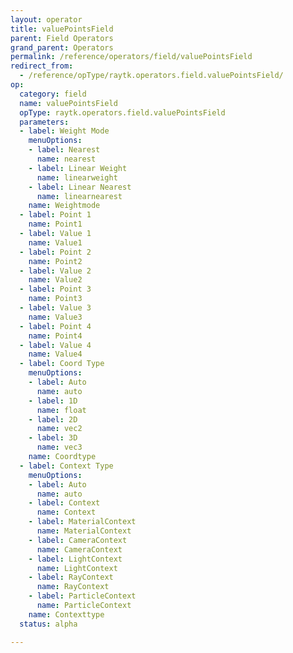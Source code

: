 ```yaml
---
layout: operator
title: valuePointsField
parent: Field Operators
grand_parent: Operators
permalink: /reference/operators/field/valuePointsField
redirect_from:
  - /reference/opType/raytk.operators.field.valuePointsField/
op:
  category: field
  name: valuePointsField
  opType: raytk.operators.field.valuePointsField
  parameters:
  - label: Weight Mode
    menuOptions:
    - label: Nearest
      name: nearest
    - label: Linear Weight
      name: linearweight
    - label: Linear Nearest
      name: linearnearest
    name: Weightmode
  - label: Point 1
    name: Point1
  - label: Value 1
    name: Value1
  - label: Point 2
    name: Point2
  - label: Value 2
    name: Value2
  - label: Point 3
    name: Point3
  - label: Value 3
    name: Value3
  - label: Point 4
    name: Point4
  - label: Value 4
    name: Value4
  - label: Coord Type
    menuOptions:
    - label: Auto
      name: auto
    - label: 1D
      name: float
    - label: 2D
      name: vec2
    - label: 3D
      name: vec3
    name: Coordtype
  - label: Context Type
    menuOptions:
    - label: Auto
      name: auto
    - label: Context
      name: Context
    - label: MaterialContext
      name: MaterialContext
    - label: CameraContext
      name: CameraContext
    - label: LightContext
      name: LightContext
    - label: RayContext
      name: RayContext
    - label: ParticleContext
      name: ParticleContext
    name: Contexttype
  status: alpha

---
```

